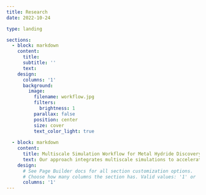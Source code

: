 ```yaml
---
title: Research
date: 2022-10-24

type: landing

sections:
  - block: markdown
    content:
      title:
      subtitle: ''
      text:
    design:
      columns: '1'
      background:
        image: 
          filename: workflow.jpg
          filters:
            brightness: 1
          parallax: false
          position: center
          size: cover
          text_color_light: true
      
  - block: markdown
    content:
      title: Multiscale Simulation Workflow for Metal Hydride Discovery
      text: Our approach integrates multiscale simulations to accelerate the discovery of innovative metal hydrides. Starting with atomistic models, we leverage machine learning potentials like CHGNet to predict material properties rapidly and accurately. These predictions feed into mesoscale CALPHAD simulations to model thermodynamic and sorption properties. Kinetic Monte Carlo methods simulate reaction kinetics and degradation behaviors. Experimental validation at the microscale ensures the reliability of predictions and refines the models. This iterative workflow enables efficient scaling from lab synthesis to industrial production, bridging theoretical insights and practical applications in hydrogen storage technologies.
    design:
      # See Page Builder docs for all section customization options.
      # Choose how many columns the section has. Valid values: '1' or '2'.
      columns: '1'
---
```


